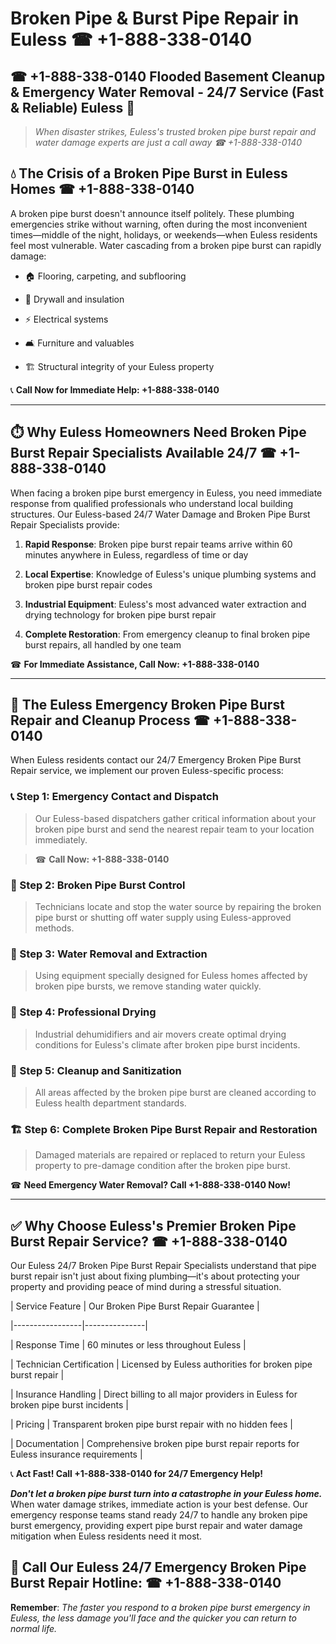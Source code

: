 # Broken Pipe & Burst Pipe Repair in Euless ☎ +1-888-338-0140  
## ☎ +1-888-338-0140 Flooded Basement Cleanup & Emergency Water Removal - 24/7 Service (Fast & Reliable) Euless 🚨  

> *When disaster strikes, Euless's trusted broken pipe burst repair and water damage experts are just a call away ☎ +1-888-338-0140*  

## 💧 The Crisis of a Broken Pipe Burst in Euless Homes ☎ +1-888-338-0140  

A broken pipe burst doesn't announce itself politely. These plumbing emergencies strike without warning, often during the most inconvenient times—middle of the night, holidays, or weekends—when Euless residents feel most vulnerable. Water cascading from a broken pipe burst can rapidly damage:  

* 🏠 Flooring, carpeting, and subflooring  
* 🧱 Drywall and insulation  
* ⚡ Electrical systems  
* 🛋️ Furniture and valuables  
* 🏗️ Structural integrity of your Euless property  

📞 **Call Now for Immediate Help: +1-888-338-0140**  

---  

## ⏱️ Why Euless Homeowners Need Broken Pipe Burst Repair Specialists Available 24/7 ☎ +1-888-338-0140  

When facing a broken pipe burst emergency in Euless, you need immediate response from qualified professionals who understand local building structures. Our Euless-based 24/7 Water Damage and Broken Pipe Burst Repair Specialists provide:  

1. **Rapid Response**: Broken pipe burst repair teams arrive within 60 minutes anywhere in Euless, regardless of time or day  
2. **Local Expertise**: Knowledge of Euless's unique plumbing systems and broken pipe burst repair codes  
3. **Industrial Equipment**: Euless's most advanced water extraction and drying technology for broken pipe burst repair  
4. **Complete Restoration**: From emergency cleanup to final broken pipe burst repairs, all handled by one team  

☎ **For Immediate Assistance, Call Now: +1-888-338-0140**  

---  

## 🔧 The Euless Emergency Broken Pipe Burst Repair and Cleanup Process ☎ +1-888-338-0140  

When Euless residents contact our 24/7 Emergency Broken Pipe Burst Repair service, we implement our proven Euless-specific process:  

### 📞 Step 1: Emergency Contact and Dispatch  
> Our Euless-based dispatchers gather critical information about your broken pipe burst and send the nearest repair team to your location immediately.  
> ☎ **Call Now: +1-888-338-0140**  

### 🚿 Step 2: Broken Pipe Burst Control  
> Technicians locate and stop the water source by repairing the broken pipe burst or shutting off water supply using Euless-approved methods.  

### 🌊 Step 3: Water Removal and Extraction  
> Using equipment specially designed for Euless homes affected by broken pipe bursts, we remove standing water quickly.  

### 💨 Step 4: Professional Drying  
> Industrial dehumidifiers and air movers create optimal drying conditions for Euless's climate after broken pipe burst incidents.  

### 🧼 Step 5: Cleanup and Sanitization  
> All areas affected by the broken pipe burst are cleaned according to Euless health department standards.  

### 🏗️ Step 6: Complete Broken Pipe Burst Repair and Restoration  
> Damaged materials are repaired or replaced to return your Euless property to pre-damage condition after the broken pipe burst.  

☎ **Need Emergency Water Removal? Call +1-888-338-0140 Now!**  

---  

## ✅ Why Choose Euless's Premier Broken Pipe Burst Repair Service? ☎ +1-888-338-0140  

Our Euless 24/7 Broken Pipe Burst Repair Specialists understand that pipe burst repair isn't just about fixing plumbing—it's about protecting your property and providing peace of mind during a stressful situation.  

| Service Feature | Our Broken Pipe Burst Repair Guarantee |  
|-----------------|---------------|  
| Response Time | 60 minutes or less throughout Euless |  
| Technician Certification | Licensed by Euless authorities for broken pipe burst repair |  
| Insurance Handling | Direct billing to all major providers in Euless for broken pipe burst incidents |  
| Pricing | Transparent broken pipe burst repair with no hidden fees |  
| Documentation | Comprehensive broken pipe burst repair reports for Euless insurance requirements |  

📞 **Act Fast! Call +1-888-338-0140 for 24/7 Emergency Help!**  

***Don't let a broken pipe burst turn into a catastrophe in your Euless home.*** When water damage strikes, immediate action is your best defense. Our emergency response teams stand ready 24/7 to handle any broken pipe burst emergency, providing expert pipe burst repair and water damage mitigation when Euless residents need it most.  

## 📱 Call Our Euless 24/7 Emergency Broken Pipe Burst Repair Hotline: ☎ +1-888-338-0140  

**Remember**: *The faster you respond to a broken pipe burst emergency in Euless, the less damage you'll face and the quicker you can return to normal life.*